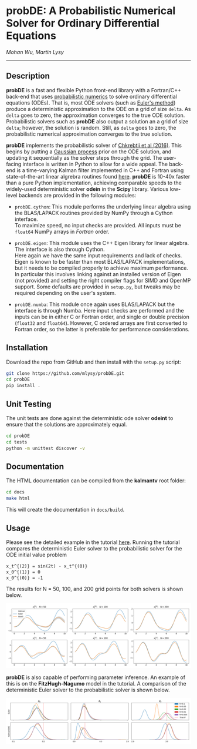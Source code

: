 # **probDE:** A Probabilistic Numerical Solver for Ordinary Differential Equations

*Mohan Wu, Martin Lysy*

---

## Description

**probDE** is a fast and flexible Python front-end library with a Fortran/C++ back-end that uses [probabilistic numerics](http://probabilistic-numerics.org/) to solve ordinary differential equations (ODEs).  That is, most ODE solvers (such as [Euler's method](https://en.wikipedia.org/wiki/Euler_method)) produce a deterministic approximation to the ODE on a grid of size `delta`.  As `delta` goes to zero, the approximation converges to the true ODE solution.  Probabilistic solvers such as **probDE** also output a solution an a grid of size `delta`; however, the solution is random.  Still, as `delta` goes to zero, the probabilistic numerical approximation converges to the true solution.

**probDE** implements the probabilistic solver of [Chkrebtii et al (2016)](https://projecteuclid.org/euclid.ba/1473276259). This begins by putting a [Gaussian process](https://en.wikipedia.org/wiki/Gaussian_process) prior on the ODE solution, and updating it sequentially as the solver steps through the grid. The user-facing interface is written in Python to allow for a wide appeal. The back-end is a time-varying Kalman filter implemented in C++ and Fortran using state-of-the-art linear algrebra routines found [here](https://github.com/mlysy/kalmantv). **probDE** is 10-40x faster than a pure Python implementation, achieving comparable speeds to the widely-used deterministic solver **odein** in the **Scipy** library. Various low-level backends are provided in the following modules:

- `probDE.cython`: This module performs the underlying linear algebra using the BLAS/LAPACK routines provided by NumPy through a Cython interface.  
  To maximize speed, no input checks are provided.  All inputs must be `float64` NumPy arrays in *Fortran* order. 

- `probDE.eigen`: This module uses the C++ Eigen library for linear algebra.  The interface is also through Cython.  
  Here again we have the same input requirements and lack of checks.  Eigen is known to be faster than most BLAS/LAPACK implementations, 
  but it needs to be compiled properly to achieve maximum performance.  In particular this involves linking against an installed version of Eigen (not provided)
  and setting the right compiler flags for SIMD and OpenMP support.  Some defaults are provided in `setup.py`, but tweaks may be required depending on the user's system. 

- `probDE.numba`: This module once again uses BLAS/LAPACK but the interface is through Numba.  Here input checks are performed and the inputs can be 
  in either C or Fortran order, and single or double precision (`float32` and `float64`).  However, C ordered arrays are first converted to Fortran order, 
  so the latter is preferable for performance considerations.

## Installation

Download the repo from GitHub and then install with the `setup.py` script:

```bash
git clone https://github.com/mlysy/probDE.git
cd probDE
pip install .
```

## Unit Testing

The unit tests are done against the deterministic ode solver **odeint** to ensure that the solutions are approximately equal.
```bash
cd probDE
cd tests
python -m unittest discover -v
```

## Documentation

The HTML documentation can be compiled from the **kalmantv** root folder:
```bash
cd docs
make html
```
This will create the documentation in `docs/build`.

## Usage

Please see the detailed example in the tutorial [here](https://nbviewer.jupyter.org/github/mlysy/probDE/blob/cythonize/probDE/Examples/tutorial.ipynb).  Running the tutorial compares the deterministic Euler solver to the probabilistic solver for the ODE initial value problem

```
x_t^{(2)} = sin(2t) - x_t^{(0)}
x_0^{(1)} = 0
x_0^{(0)} = -1
```

The results for N = 50, 100, and 200 grid points for both solvers is shown below.

![chkrebtii](/docs/figures/chkrebtiifigure.png)

**probDE** is also capable of performing parameter inference. An example of this is on the **FitzHugh-Nagumo** model in the tutorial. A comparison of the deterministic Euler solver to the probabilistic solver is shown below.

![fitzhugh](/docs/figures/fitzfigure.png)
